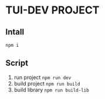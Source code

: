 # TUI-DEV PROJECT

## Intall
`npm i`

## Script

1. run project 
`npm run dev`
2. build project
`npm run build`
3. build library
`npm run build-lib`
